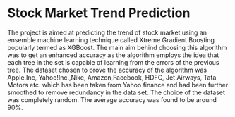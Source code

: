 # Stock Market Trend Prediction

The project is aimed at predicting the trend of stock market using an ensemble machine learning technique called Xtreme Gradient Boosting popularly termed as XGBoost. The main aim behind choosing this algorithm was to get an enhanced accuracy as the algorithm employs the idea that each tree in the set is capable of learning from the errors of the previous tree. The dataset chosen to prove the accuracy of the algorithm was Apple.Inc, Yahoo!Inc.,Nike, Amazon,Facebook, HDFC, Jet Airways, Tata Motors etc. which has been taken from Yahoo finance and had been further smoothed to remove redundancy in the data set. The choice of the dataset was completely random. The average accuracy was found to be around 90%.
